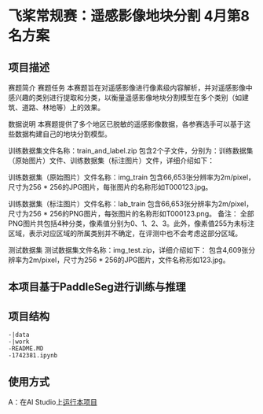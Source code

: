 # 飞桨常规赛：遥感影像地块分割 4月第8名方案

## 项目描述
赛题简介
赛题任务 本赛题旨在对遥感影像进行像素级内容解析，并对遥感影像中感兴趣的类别进行提取和分类，以衡量遥感影像地块分割模型在多个类别（如建筑、道路、林地等）上的效果。

数据说明 本赛题提供了多个地区已脱敏的遥感影像数据，各参赛选手可以基于这些数据构建自己的地块分割模型。

训练数据集文件名称：train_and_label.zip 包含2个子文件，分别为：训练数据集（原始图片）文件、训练数据集（标注图片）文件，详细介绍如下：

训练数据集（原始图片）文件名称：img_train 包含66,653张分辨率为2m/pixel，尺寸为256 * 256的JPG图片，每张图片的名称形如T000123.jpg。

训练数据集（标注图片）文件名称：lab_train 包含66,653张分辨率为2m/pixel，尺寸为256 * 256的PNG图片，每张图片的名称形如T000123.png。 备注： 全部PNG图片共包括4种分类，像素值分别为0、1、2、3。此外，像素值255为未标注区域，表示对应区域的所属类别并不确定，在评测中也不会考虑这部分区域。

测试数据集 测试数据集文件名称：img_test.zip，详细介绍如下： 包含4,609张分辨率为2m/pixel，尺寸为256 * 256的JPG图片，文件名称形如123.jpg。

## 本项目基于PaddleSeg进行训练与推理

## 项目结构
```
-|data
-|work
-README.MD
-1742381.ipynb
```
## 使用方式
A：在AI Studio上[运行本项目](https://aistudio.baidu.com/aistudio/projectdetail/1742381)
